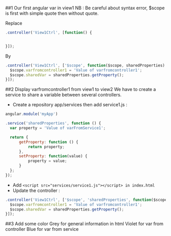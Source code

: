 ##1 Our first angular var in view1
NB : Be careful about syntax error, $scope is first with simple quote then without quote.

Replace

```js
.controller('View1Ctrl', [function() {


}]);
```
By

```js
.controller('View1Ctrl', ['$scope', function($scope, sharedProperties) {
  $scope.varfromcontroller1 = 'Value of varfromcontroller1';
  $scope.sharedVar = sharedProperties.getProperty();
}]);
```

##2 Display varfromcontroller1 from view1 to view2
We have to create a service to share a variable between several controllers.
- Create a repository app/services then add service1.js : 

```js
angular.module('myApp')

.service('sharedProperties', function () {
  var property = 'Value of varFromService1';

  return {
      getProperty: function () {
          return property;
      },
      setProperty: function(value) {
          property = value;
      }
  };
});
```
- Add ```<script src="services/service1.js"></script> in index.html```
- Update the controller : 
```js
.controller('View1Ctrl', ['$scope', 'sharedProperties', function($scope, sharedProperties) {
  $scope.varfromcontroller1 = 'Value of varfromcontroller1';
  $scope.sharedVar = sharedProperties.getProperty();
}]);
```

##3 Add some color
Grey for general information in html
Violet for var from controller
Blue for var from service